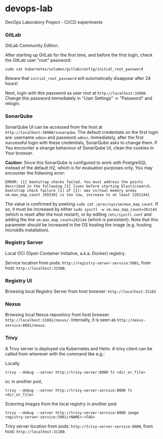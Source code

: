 # devops-lab
DevOps Laboratory Project - CI/CD experiments

### GitLab

GitLab Community Edition.

After starting up GitLab for the first time, and before the first login, check the GitLab user "root" password:

```
sudo cat kubernetes/volumes/gitlab/config/initial_root_password
```

Beware that `initial_root_password` will automatically disappear after 24 hours!

Next, login with this password as user root at `http://localhost:32080`.
Change this password immediately in "User Settings" -> "Password" and relogin.

### SonarQube

SonarQube UI can be accessed from the host at `http://localhost:30900/sonarqube`. The default credentials on the first login are: username `admin` and password `admin`.
Immediately, after the first successful login with these credentials, SonarQube asks to change them.
If You encounter a strange behaviour of SonarQube UI, clean the cookies in Your browser.

**Caution**: Since this SonarQube is configured to work with PostgreSQL instead of the default H2, which is for evaluation purposes only, You may encounter the follwoing error:

```
ERROR: [1] bootstrap checks failed. You must address the points described in the following [1] lines before starting Elasticsearch.
bootstrap check failure [1] of [1]: max virtual memory areas vm.max_map_count [65530] is too low, increase to at least [262144]
```

The value is confirmed by peeking `sudo cat /proc/sys/vm/max_map_count`. If so, it must be increased by either `sudo sysctl -w vm.max_map_count=262144` (which is reset after the host restart), or by editing `/etc/sysctl.conf` and adding the line `vm.max_map_count=262144` (which is persistent).
Note that this parameter should be increased in the OS hosting the image (e.g. hosting microk8s installation).

### Registry Server

Local OCI (Open Container Initiative, a.k.a. Docker) registry.

Service location from pods: `http://registry-server-service:5001`, from host: `http://localhost:31500`.

### Registry UI

Browsing local Registry Server from host browser: `http://localhost:31182`

### Nexus

Browsing local Nexus repository from host browser: `http://localhost:31081/nexus/`. Internally, it is seen as `http://nexus-service:8081/nexus`.

### Trivy

A Trivy server is deployed via Kubernetes and Helm. A trivy client can be
called from wherever with the command like e.g.:

Locally

```
trivy --debug --server http://trivy-server:8080 fs <dir_or_file>
```

or, in another pod,

```
trivy --debug --server http://trivy-server-service:8080 fs <dir_or_file>
```

Scanning images from the local registry in another pod:

```
trivy --debug --server http://trivy-server-service:8080 image registry-server-service:5001/<NAME>:<TAG>
```

Trivy server location from pods: `http://trivy-server-service:8080`, from host: `http://localhost:31180`.
